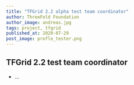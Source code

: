 ```yaml
---
title: "TFGrid 2.2 alpha test team coordinator"
author: ThreeFold Foundation
author_image: andreas.jpg
tags: project, tfgrid 
published_at: 2020-07-29
post_image: profle_tester.png
---
```


## TFGrid 2.2 test team coordinator

- ...



